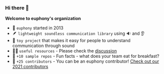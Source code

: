 ### Hi there 👋

**Welcome to euphony's organization**

- 🚶 `euphony` started in 2013
- 🪶 `lightweight soundless communication library` using 🔉 and 👂 
- 🤖 `toy project` that makes it easy for people to understand communication through sound  
- 👩‍💻 `useful resources` - Please check the [discussion](https://github.com/orgs/euphony-io/discussions)
- 🍿 `+10 sample repos` - Fun facts - what does your team eat for breakfast?  
- 🧙 `+25 contributors` - You can be an euphony contributor! [Check out our 2021 contributors](https://github.com/orgs/euphony-io/discussions/126)
